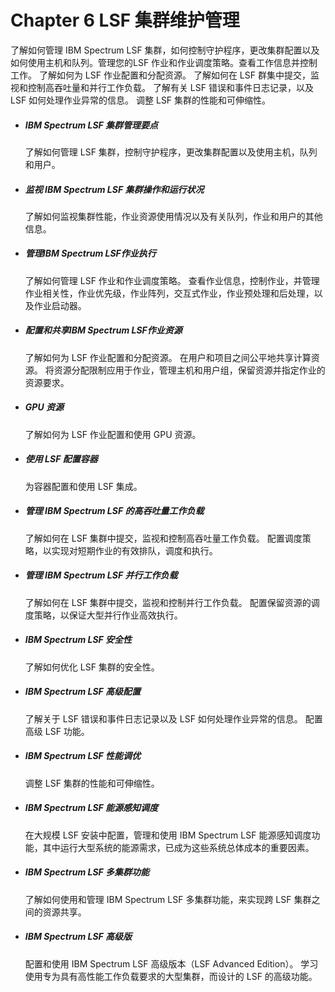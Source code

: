 # Chapter 6 LSF 集群维护管理

了解如何管理 IBM Spectrum LSF 集群，如何控制守护程序，更改集群配置以及如何使用主机和队列。管理您的LSF 作业和作业调度策略。查看工作信息并控制工作。 了解如何为 LSF 作业配置和分配资源。 了解如何在 LSF 群集中提交，监视和控制高吞吐量和并行工作负载。 了解有关 LSF 错误和事件日志记录，以及 LSF 如何处理作业异常的信息。 调整 LSF 集群的性能和可伸缩性。

- ##### IBM Spectrum LSF 集群管理要点

  了解如何管理 LSF 集群，控制守护程序，更改集群配置以及使用主机，队列和用户。

- ##### 监视 IBM Spectrum LSF 集群操作和运行状况


  了解如何监视集群性能，作业资源使用情况以及有关队列，作业和用户的其他信息。

- ##### 管理IBM Spectrum LSF作业执行


  了解如何管理 LSF 作业和作业调度策略。 查看作业信息，控制作业，并管理作业相关性，作业优先级，作业阵列，交互式作业，作业预处理和后处理，以及作业启动器。

- ##### 配置和共享IBM Spectrum LSF作业资源


  了解如何为 LSF 作业配置和分配资源。 在用户和项目之间公平地共享计算资源。 将资源分配限制应用于作业，管理主机和用户组，保留资源并指定作业的资源要求。

- ##### GPU 资源 


  了解如何为 LSF 作业配置和使用 GPU 资源。

- ##### 使用 LSF 配置容器


  为容器配置和使用 LSF 集成。

- ##### 管理 IBM Spectrum LSF 的高吞吐量工作负载


  了解如何在 LSF 集群中提交，监视和控制高吞吐量工作负载。 配置调度策略，以实现对短期作业的有效排队，调度和执行。

- ##### 管理 IBM Spectrum LSF 并行工作负载


  了解如何在 LSF 集群中提交，监视和控制并行工作负载。 配置保留资源的调度策略，以保证大型并行作业高效执行。

- ##### IBM Spectrum LSF 安全性


  了解如何优化 LSF 集群的安全性。

- ##### IBM Spectrum LSF 高级配置


  了解关于 LSF 错误和事件日志记录以及 LSF 如何处理作业异常的信息。 配置高级 LSF 功能。

- ##### IBM Spectrum LSF 性能调优


  调整 LSF 集群的性能和可伸缩性。

- ##### IBM Spectrum LSF 能源感知调度


  在大规模 LSF 安装中配置，管理和使用 IBM Spectrum LSF 能源感知调度功能，其中运行大型系统的能源需求，已成为这些系统总体成本的重要因素。

- ##### IBM Spectrum LSF 多集群功能


  了解如何使用和管理 IBM Spectrum LSF 多集群功能，来实现跨 LSF 集群之间的资源共享。

- ##### IBM Spectrum LSF 高级版


  配置和使用 IBM Spectrum LSF 高级版本（LSF Advanced Edition）。 学习使用专为具有高性能工作负载要求的大型集群，而设计的 LSF 的高级功能。